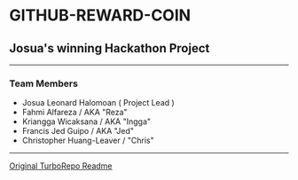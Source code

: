 # GITHUB-REWARD-COIN

## Josua's winning Hackathon Project
---
### Team Members

- Josua Leonard Halomoan ( Project Lead )
- Fahmi Alfareza / AKA "Reza"
- Kriangga Wicaksana / AKA "Ingga"
- Francis Jed Guipo / AKA "Jed"
- Christopher Huang-Leaver / "Chris"



---

[Original TurboRepo Readme](./TURBO-DEFAULT-README.md)
